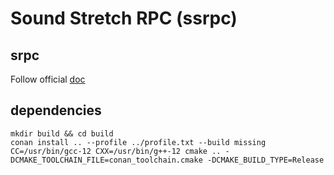 # Sound Stretch RPC (ssrpc)

## srpc

Follow official [doc](https://github.com/sogou/srpc)

## dependencies

```
mkdir build && cd build
conan install .. --profile ../profile.txt --build missing
CC=/usr/bin/gcc-12 CXX=/usr/bin/g++-12 cmake .. -DCMAKE_TOOLCHAIN_FILE=conan_toolchain.cmake -DCMAKE_BUILD_TYPE=Release
```
